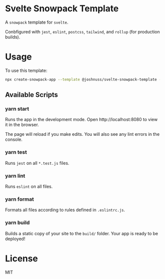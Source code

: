 # Svelte Snowpack Template

A `snowpack` template for `svelte`.

Conbfigured with `jest`, `eslint`, `postcss`, `tailwind`, and `rollup` (for production builds).

# Usage

To use this template:

```bash
npx create-snowpack-app --template @joshnuss/svelte-snowpack-template --target path/to/dir
```

## Available Scripts

### yarn start

Runs the app in the development mode.
Open http://localhost:8080 to view it in the browser.

The page will reload if you make edits.
You will also see any lint errors in the console.

### yarn test

Runs `jest` on all `*.test.js` files.

### yarn lint

Runs `eslint` on all files.

### yarn format

Formats all files according to rules defined in `.eslintrc.js`.

### yarn build

Builds a static copy of your site to the `build/` folder.
Your app is ready to be deployed!

# License

MIT
